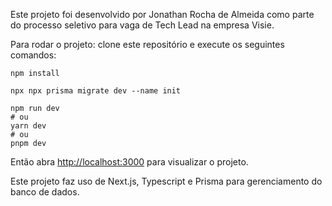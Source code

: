 Este projeto foi desenvolvido por Jonathan Rocha de Almeida como parte do processo seletivo para vaga de Tech Lead na empresa Visie.

Para rodar o projeto: clone este repositório e execute os seguintes comandos:


```
npm install

npx npx prisma migrate dev --name init

npm run dev
# ou
yarn dev
# ou
pnpm dev
```

Então abra [http://localhost:3000](http://localhost:3000) para visualizar o projeto.

Este projeto faz uso de Next.js, Typescript e Prisma para gerenciamento do banco de dados.